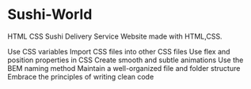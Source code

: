 # Sushi-World

HTML CSS
Sushi Delivery Service Website made with HTML,CSS.


Use CSS variables
Import CSS files into other CSS files
Use flex and position properties in CSS
Create smooth and subtle animations
Use the BEM naming method
Maintain a well-organized file and folder structure
Embrace the principles of writing clean code

